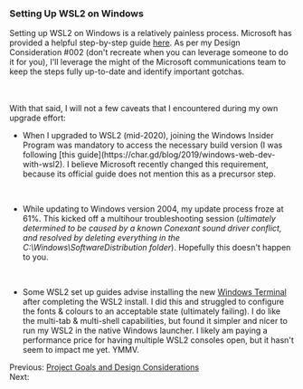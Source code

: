 ### Setting Up WSL2 on Windows
Setting up WSL2 on Windows is a relatively painless process. 
Microsoft has provided a helpful step-by-step guide [here](https://docs.microsoft.com/en-us/windows/wsl/install-win10). As per my Design Consideration #002 (don't recreate when
you can leverage someone to do it for you), I'll leverage the might of the Microsoft communications team to keep the steps fully up-to-date and identify important gotchas.

<br><br>With that said, I will not a few caveats that I encountered during my own upgrade effort:
<ul>
  <li>When I upgraded to WSL2 (mid-2020), joining the Windows Insider Program was mandatory to access the necessary build version 
  (I was following [this guide](https://char.gd/blog/2019/windows-web-dev-with-wsl2).
  I believe Microsoft recently changed this requirement, because its official guide does not mention this as a precursor step.</li>
  
  <br><li>While updating to Windows version 2004, my update process froze at 61%. This kicked off a multihour troubleshooting session 
  (<i>ultimately determined to be caused by a known Conexant sound driver conflict, and resolved by deleting everything in the C:\Windows\SoftwareDistribution folder</i>).
  Hopefully this doesn't happen to you.</i>
  
  <br><li>Some WSL2 set up guides advise installing the new <a href="https://www.microsoft.com/en-ca/p/windows-terminal/9n0dx20hk701">Windows Terminal</a> after 
  completing the WSL2 install. I did this and struggled to configure the fonts & colours to an acceptable state (ultimately failing). 
  I do like the multi-tab & multi-shell capabilities, but found it simpler and nicer to run my WSL2 in the native Windows launcher. I likely am paying a performance price for
  having multiple WSL2 consoles open, but it hasn't seem to impact me yet. YMMV. </li>
</ul>
    

Previous: [Project Goals and Design Considerations](./02-project-goals-and-design-considerations.html)<br>
Next: 
